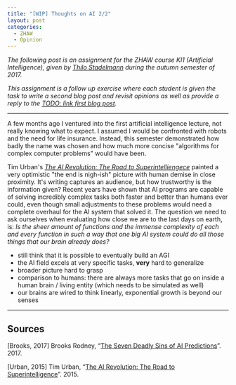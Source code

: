 ```yaml
---
title: "[WIP] Thoughts on AI 2/2"
layout: post
categories:
  - ZHAW
  - Opinion
---
```


*The following post is an assignment for the ZHAW course KI1 (Artificial Intelligence), given by [Thilo Stadelmann](http://stdm.github.io) during the autumn semester of 2017.*

*This assignment is a follow up exercise where each student is given the task to write a second blog post and revisit opinions as well as provide a reply to the [TODO: link first blog post]('http://edualc.github.io/thoughts-on-ai').*

---

A few months ago I ventured into the first artificial intelligence lecture, not really knowing what to expect. I assumed I would be confronted with robots and the need for life insurance. Instead, this semester demonstrated how badly the name was chosen and how much more concise "algorithms for complex computer problems" would have been.

Tim Urban's *[The AI Revolution: The Road to Superintelliengece](https://waitbutwhy.com/2015/01/artificial-intelligence-revolution-1.html)* painted a very optimistic "the end is nigh-ish" picture with human demise in close proximity. It's writing captures an audience, but how trustworthy is the information given? Recent years have shown that AI programs are capable of solving incredibly complex tasks both faster and better than humans ever could, even though small adjustments to these problems would need a complete overhaul for the AI system that solved it. The question we need to ask ourselves when evaluating how close we are to the last days on earth, is: *Is the sheer amount of functions and the immense complexity of each and every function in such a way that one big AI system could do all those things that our brain already does?* 

- still think that it is possible to eventually build an AGI
- the AI field excels at very specific tasks, **very** hard to generalize
- broader picture hard to grasp
- comparison to humans: there are always more tasks that go on inside a human brain / living entity (which needs to be simulated as well)
- our brains are wired to think linearly, exponential growth is beyond our senses

---

## Sources
[Brooks, 2017] Brooks Rodney, “[The Seven Deadly Sins of AI Predictions](https://www.technologyreview.com/s/609048/the-seven-deadly-sins-of-ai-predictions/)”. 2017.

[Urban, 2015] Tim Urban, “[The AI Revolution: The Road to Superintelligence](https://waitbutwhy.com/2015/01/artificial-intelligence-revolution-1.html)”. 2015.
